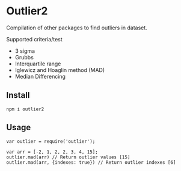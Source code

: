 # Outlier2

Compilation of other packages to find outliers in dataset.

Supported criteria/test
* 3 sigma
* Grubbs
* Interquartile range
* Iglewicz and Hoaglin method (MAD)
* Median Differencing

## Install 

```
npm i outlier2
```

## Usage

```
var outlier = require('outlier');

var arr = [-2, 1, 2, 2, 3, 4, 15];
outlier.mad(arr) // Return outlier values [15]
outlier.mad(arr, {indexes: true}) // Return outlier indexes [6]
```



